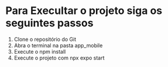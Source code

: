# Para Execultar o projeto siga os seguintes passos 

1. Clone o repositório do Git
2. Abra o terminal na pasta app_mobile
3. Execute o npm install
4. Execute o projeto com npx expo start